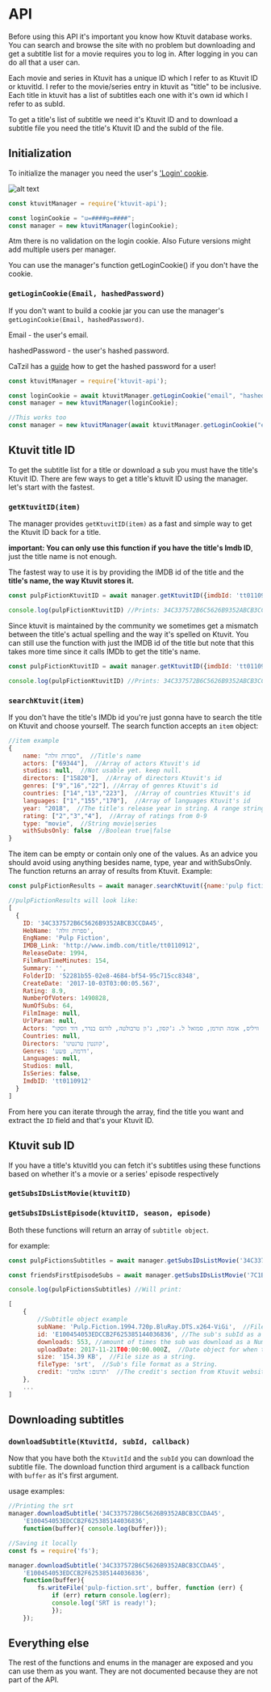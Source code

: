 # API
Before using this API it's important you know how Ktuvit database works.
You can search and browse the site with no problem but downloading and get a subtitle list for a movie requires you to log in.
After logging in you can do all that a user can.

Each movie and series in Ktuvit has a unique ID which I refer to as Ktuvit ID or ktuvitId. I refer to the movie/series entry in ktuvit as "title" to be inclusive.
Each title in ktuvit has a list of subtitles each one with it's own id which I refer to as subId.

To get a title's list of subtitle we need it's Ktuvit ID and to download a subtitle file you need the title's Ktuvit ID and the subId of the file.
## Initialization
To initialize the manager you need the user's ['Login' cookie](chrome://settings/cookies/detail?site=www.ktuvit.me&search=cookie). 

![alt text](img/cookies.jpg)


```javascript
const ktuvitManager = require('ktuvit-api');

const loginCookie = "u=####g=####";
const manager = new ktuvitManager(loginCookie);
```
Atm there is no validation on the login cookie.
Also Future versions might add multiple users per manager.

You can use the manager's function getLoginCookie() if you don't have the cookie.

### `getLoginCookie(Email, hashedPassword)`
If you don't want to build a cookie jar you can use the manager's `getLoginCookie(Email, hashedPassword)`. 

Email - the user's email.

hashedPassword - the user's hashed password.

CaTzil has a [guide](https://github.com/XBMCil/service.subtitles.ktuvit/blob/master/README.md) how to get the hashed password for a user!


```javascript
const ktuvitManager = require('ktuvit-api');

const loginCookie = await ktuvitManager.getLoginCookie("email", "hashedPass");
const manager = new ktuvitManager(loginCookie);

//This works too
const manager = new ktuvitManager(await ktuvitManager.getLoginCookie("email", "hashedPass"));
```
## Ktuvit title ID
To get the subtitle list for a title or download a sub you must have the title's Ktuvit ID. There are few ways to get a title's ktuvit ID using the manager. let's start with the fastest.

### `getKtuvitID(item)`

The manager provides `getKtuvitID(item)` as a fast and simple way to get the Ktuvit ID back for a title. 

**important: You can only use this function if you have the title's Imdb ID**, just the title name is not enough.

The fastest way to use it is by providing the IMDB id of the title and the **title's name, the way Ktuvit stores it.**
```javascript
const pulpFictionKtuvitID = await manager.getKtuvitID({imdbId: 'tt0110912', name: 'Pulp Fiction'});

console.log(pulpFictionKtuvitID) //Prints: 34C337572B6C5626B9352ABCB3CCDA45
```

Since ktuvit is maintained by the community we sometimes get a mismatch between the title's actual spelling and the way it's spelled on Ktuvit.
You can still use the function with just the IMDB id of the title but note that this takes more time since it calls IMDb to get the title's name.

```javascript
const pulpFictionKtuvitID = await manager.getKtuvitID({imdbId: 'tt0110912'});

console.log(pulpFictionKtuvitID) //Prints: 34C337572B6C5626B9352ABCB3CCDA45
```

### `searchKtuvit(item)`
If you don't have the title's IMDb id you're just gonna have to search the title on Ktuvit and choose yourself. The search function accepts an `item` object:
```javascript
//item example
{
    name: "ספרות זולה",  //Title's name
    actors: ["69344"],  //Array of actors Ktuvit's id
    studios: null,  //Not usable yet. keep null.
    directors: ["15820"],  //Array of directors Ktuvit's id
    genres: ["9","16","22"], //Array of genres Ktuvit's id
    countries: ["14","13","223"],  //Array of countries Ktuvit's id
    languages: ["1","155","170"],  //Array of languages Ktuvit's id
    year: "2018",  //The title's release year in string. A range string is also accepted.
    rating: ["2","3","4"],  //Array of ratings from 0-9
    type: "movie",  //String movie|series
    withSubsOnly: false  //Boolean true|false
}
```
The item can be empty or contain only one of the values. As an advice you should avoid using anything besides name, type, year and withSubsOnly.
The function returns an array of results from Ktuvit. 
Example:

```javascript
const pulpFictionResults = await manager.searchKtuvit({name:'pulp fiction'});

//pulpFictionResults will look like:
[
  {
    ID: '34C337572B6C5626B9352ABCB3CCDA45',
    HebName: 'ספרות זולה',
    EngName: 'Pulp Fiction',
    IMDB_Link: 'http://www.imdb.com/title/tt0110912',
    ReleaseDate: 1994,
    FilmRunTimeMinutes: 154,
    Summary: '',
    FolderID: '52281b55-02e8-4684-bf54-95c715cc8348',
    CreateDate: '2017-10-03T03:00:05.567',
    Rating: 8.9,
    NumberOfVoters: 1490828,
    NumOfSubs: 64,
    FilmImage: null,
    UrlParam: null,
    Actors: "ברוס וויליס, אומה תורמן, סמואל ל. ג'קסון, ג'ון טרבולטה, לורנס בנדר, דוד ווסקו",
    Countries: null,
    Directors: 'קוונטין טרנטינו',
    Genres: 'דרמה, פשע',
    Languages: null,
    Studios: null,
    IsSeries: false,
    ImdbID: 'tt0110912'
  }
]
```
From here you can iterate through the array, find the title you want and extract the `ID` field and that's your Ktuvit ID.

## Ktuvit sub ID

If you have a title's ktuvitId you can fetch it's subtitles using these functions based on whether it's a movie or a series' episode respectively

### `getSubsIDsListMovie(ktuvitID)`
### `getSubsIDsListEpisode(ktuvitID, season, episode)`

Both these functions will return an array of `subtitle object`.

for example:

```javascript
const pulpFictionsSubtitles = await manager.getSubsIDsListMovie('34C337572B6C5626B9352ABCB3CCDA45');

const friendsFirstEpisodeSubs = await manager.getSubsIDsListMovie('7C1B6B0897EA6E819781158935199C8E', 1, 1);

console.log(pulpFictionsSubtitles) //Will print:

[
    {
        //Subtitle object example
        subName: 'Pulp.Fiction.1994.720p.BluRay.DTS.x264-ViGi',  //File name as a String.
        id: 'E100454053EDCCB2F625385144036836', //The sub's subId as a String.
        downloads: 553, //amount of times the sub was download as a Number.
        uploadDate: 2017-11-21T00:00:00.000Z,  //Date object for when the sub was uploaded.
        size: '154.39 KB',  //File size as a string.
        fileType: 'srt',  //Sub's file format as a String.
        credit: 'תרגום: אלמוני'  //The credit's section from Ktuvit website as a String.
    },
    ...
]
```
## Downloading subtitles
### `downloadSubtitle(KtuvitId, subId, callback)`
Now that you have both the `KtuvitId` and the `subId` you can download the subtitle file. The download function third argument is a callback function with `buffer` as it's first argument. 

usage examples:

```javascript
//Printing the srt
manager.downloadSubtitle('34C337572B6C5626B9352ABCB3CCDA45',
    'E100454053EDCCB2F625385144036836',
    function(buffer){ console.log(buffer)});

//Saving it locally
const fs = require('fs');

manager.downloadSubtitle('34C337572B6C5626B9352ABCB3CCDA45',
    'E100454053EDCCB2F625385144036836',
    function(buffer){ 
        fs.writeFile('pulp-fiction.srt', buffer, function (err) {
            if (err) return console.log(err);
            console.log('SRT is ready!');
            });
    });
```
## Everything else
The rest of the functions and enums in the manager are exposed and you can use them as you want. They are not documented because they are not part of the API.
